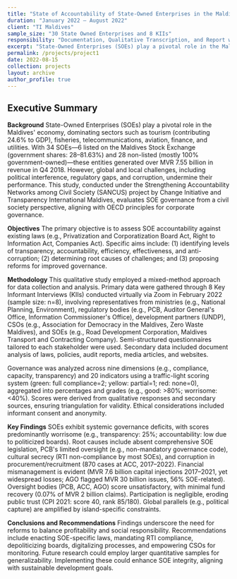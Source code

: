 ```yaml
---
title: "State of Accountability of State-Owned Enterprises in the Maldives for TI Maldives."
duration: "January 2022 – August 2022"
client: "TI Maldives"
sample_size: "30 State Owned Enterprises and 8 KIIs"
responsibility: "Documentation, Qualitative Transcription, and Report writing.  "
excerpt: "State-Owned Enterprises (SOEs) play a pivotal role in the Maldives' economy, dominating sectors such as tourism (contributing 24.6% to GDP), fisheries, telecommunications, aviation, finance, and utilities. With 34 SOEs—6 listed on the Maldives........"
permalink: /projects/project1
date: 2022-08-15
collection: projects
layout: archive
author_profile: true
---
```

## Executive Summary

**Background**
State-Owned Enterprises (SOEs) play a pivotal role in the Maldives' economy, dominating sectors such as tourism (contributing 24.6% to GDP), fisheries, telecommunications, aviation, finance, and utilities. With 34 SOEs—6 listed on the Maldives Stock Exchange (government shares: 28–81.63%) and 28 non-listed (mostly 100% government-owned)—these entities generated over MVR 7.55 billion in revenue in Q4 2018. However, global and local challenges, including political interference, regulatory gaps, and corruption, undermine their performance. This study, conducted under the Strengthening Accountability Networks among Civil Society (SANCUS) project by Change Initiative and Transparency International Maldives, evaluates SOE governance from a civil society perspective, aligning with OECD principles for corporate governance.

**Objectives**
The primary objective is to assess SOE accountability against existing laws (e.g., Privatization and Corporatization Board Act, Right to Information Act, Companies Act). Specific aims include: (1) identifying levels of transparency, accountability, efficiency, effectiveness, and anti-corruption; (2) determining root causes of challenges; and (3) proposing reforms for improved governance.

**Methodology**
This qualitative study employed a mixed-method approach for data collection and analysis. Primary data were gathered through 8 Key Informant Interviews (KIIs) conducted virtually via Zoom in February 2022 (sample size: n=8), involving representatives from ministries (e.g., National Planning, Environment), regulatory bodies (e.g., PCB, Auditor General's Office, Information Commissioner's Office), development partners (UNDP), CSOs (e.g., Association for Democracy in the Maldives, Zero Waste Maldives), and SOEs (e.g., Road Development Corporation, Maldives Transport and Contracting Company). Semi-structured questionnaires tailored to each stakeholder were used. Secondary data included document analysis of laws, policies, audit reports, media articles, and websites.

Governance was analyzed across nine dimensions (e.g., compliance, capacity, transparency) and 20 indicators using a traffic-light scoring system (green: full compliance=2; yellow: partial=1; red: none=0), aggregated into percentages and grades (e.g., good: >80%; worrisome: <40%). Scores were derived from qualitative responses and secondary sources, ensuring triangulation for validity. Ethical considerations included informant consent and anonymity.

**Key Findings**
SOEs exhibit systemic governance deficits, with scores predominantly worrisome (e.g., transparency: 25%; accountability: low due to politicized boards). Root causes include absent comprehensive SOE legislation, PCB's limited oversight (e.g., non-mandatory governance code), cultural secrecy (RTI non-compliance by most SOEs), and corruption in procurement/recruitment (870 cases at ACC, 2017–2022). Financial mismanagement is evident (MVR 7.6 billion capital injections 2017–2021, yet widespread losses; AGO flagged MVR 30 billion issues, 56% SOE-related). Oversight bodies (PCB, ACC, AGO) score unsatisfactory, with minimal fund recovery (0.07% of MVR 2 billion claims). Participation is negligible, eroding public trust (CPI 2021: score 40, rank 85/180). Global parallels (e.g., political capture) are amplified by island-specific constraints.

**Conclusions and Recommendations**
Findings underscore the need for reforms to balance profitability and social responsibility. Recommendations include enacting SOE-specific laws, mandating RTI compliance, depoliticizing boards, digitalizing processes, and empowering CSOs for monitoring. Future research could employ larger quantitative samples for generalizability. Implementing these could enhance SOE integrity, aligning with sustainable development goals.
